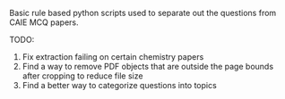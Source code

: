 Basic rule based python scripts used to separate out the questions from CAIE MCQ papers.

TODO:
1. Fix extraction failing on certain chemistry papers
2. Find a way to remove PDF objects that are outside the page bounds after cropping to reduce file size
3. Find a better way to categorize questions into topics
